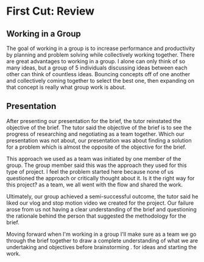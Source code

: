 # First Cut: Review

## Working in a Group

The goal of working in a group is to increase performance and productivity by planning and problem solving while collectively working together.
There are great advantages to working in a group. I alone can only think of so many ideas, but a group of 5 individuals discussing ideas between each other can think of countless ideas. Bouncing concepts off of one another and collectively coming together to select the best one, then expanding on that concept is really what group work is about.

## Presentation

After presenting our presentation for the brief, the tutor reinstated the objective of the brief. The tutor said the objective of the brief is to see the progress of researching and negotiating as a team together. Which our presentation was not about, our presentation was about finding a solution for a problem which is almost the opposite of the objective for the brief.

This approach we used as a team was initiated by one member of the group. The group member said this was the approach they used for this type of project. I feel the problem started here because none of us questioned the approach or critically thought about it. Is it the right way for this project? as a team, we all went with the flow and shared the work.

Ultimately, our group achieved a semi-successful outcome, the tutor said he liked our vlog and stop motion video we created for the project. Our failure arose from us not having a clear understanding of the brief and questioning the rationale behind the person that suggested the methodology for the brief.

Moving forward when I'm working in a group I'll make sure as a team we go through the brief together to draw a complete understanding of what we are undertaking and objectives before brainstorming . for ideas and starting the work.
